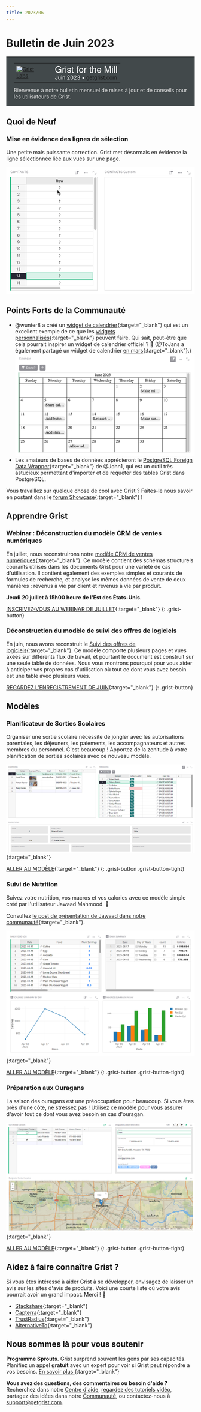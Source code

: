 ```yaml
---
title: 2023/06
---
```


# Bulletin de Juin 2023

<style>
  /* restaurer certains paramètres par défaut mal remplacés */
  .newsletter-header .table {
    background-color: initial;
    border: initial;
  }
  .newsletter-header .table > tbody > tr > td {
    padding: initial;
    border: initial;
    vertical-align: initial;
  }
  .newsletter-header img.header-img {
    padding: initial;
    max-width: initial;
    display: initial;
    padding: initial;
    line-height: initial;
    background-color: initial;
    border: initial;
    border-radius: initial;
    margin: initial;
  }

  /* copier les styles de la newsletter, avec un préfixe pour une spécificité suffisante */
  .newsletter-header .header {
    border: none;
    padding: 0;
    margin: 0;
  }
  .newsletter-header table > tbody > tr > td.header-image {
    width: 80px;
    padding-right: 16px;
  }
  .newsletter-header table > tbody > tr > td.header-text {
    background-color: #42494B;
    padding: 16px 20px;
  }
  .newsletter-header table.header-top {
    border: none;
    padding: 0;
    margin: 0;
    width: 100%;
  }
  .header-title {
    font-family: Helvetica Neue, Helvetica, Arial, sans-serif;
    font-size: 24px;
    line-height: 28px;
    color: #FFFFFF;
  }
  .header-month {
    color: #FFFFFF;
  }
  .header-welcome {
    margin-top: 12px;
    color: #FFFFFF;
  }
  .newsletter-summary {
    background-color: #e3fff5;
    margin: 0;
    padding: 10px;
  }
  .newsletter-summary-header {
    text-align: center;
    padding-bottom: 10px;
    border-bottom: 1px solid lightgrey;
  }
  .newsletter-summary ul {
    padding-left: 20px;
  }
  .newsletter-summary li {
    margin-bottom: 10px;
  }
  .newsletter-summary li p {
    margin: 0px
  }
</style>
<div class="newsletter-header">
<table class="header" cellpadding="0" cellspacing="0" border="0"><tr>
  <td class="header-text">
    <table class="header-top"><tr>
      <td class="header-image">
        <a href="https://www.getgrist.com">
          <img class="header-img" src="/images/newsletters/grist-labs.png" width="80" height="80" alt="Grist Labs" border="0">
        </a>
      </td>
      <td class="header-top-text">
        <div class="header-title">Grist for the Mill</div>
        <div class="header-month">Juin 2023
          &#8226; <a href="https://www.getgrist.com/">getgrist.com</a></div>
      </td>
    </tr></table>
    <div class="header-welcome" style="color: #e0e0e0;">
      Bienvenue à notre bulletin mensuel de mises à jour et de conseils pour les utilisateurs de Grist.
    </div>
  </td>
</tr></table>
</div>

## Quoi de Neuf

### Mise en évidence des lignes de sélection

Une petite mais puissante correction. Grist met désormais en évidence la ligne sélectionnée liée aux vues sur une page.

![Mise en évidence des lignes de sélection](../images/newsletters/2023-06/select-row-highlighting.gif)

## Points Forts de la Communauté

* @wunter8 a créé un [widget de calendrier](https://community.getgrist.com/t/simple-calendar-widget/2676){:target="\_blank"} qui est un excellent exemple de ce que les [widgets personnalisés](https://support.getgrist.com/widget-custom/){:target="\_blank"} peuvent faire. Qui sait, peut-être que cela pourrait inspirer un widget de calendrier officiel ? 👀 (@ToJans a également partagé un widget de calendrier [en mars](https://support.getgrist.com/newsletters/2023-03/#custom-widget-calendar-view){:target="\_blank"}.)
![Widget de Calendrier de wunter8](../images/newsletters/2023-06/calendar-widget.png)
* Les amateurs de bases de données apprécieront le [PostgreSQL Foreign Data Wrapper](https://community.getgrist.com/t/postgresql-grist-fdw/2678){:target="\_blank"} de @John1, qui est un outil très astucieux permettant d'importer et de requêter des tables Grist dans PostgreSQL.

Vous travaillez sur quelque chose de cool avec Grist ? Faites-le nous savoir en postant dans le [forum Showcase](https://community.getgrist.com/c/showcase/8){:target="\_blank"} !

## Apprendre Grist

### Webinar : Déconstruction du modèle CRM de ventes numériques

En juillet, nous reconstruirons notre [modèle CRM de ventes numériques](https://templates.getgrist.com/eVgQezBkmQVc/Digital-Sales-CRM){:target="\_blank"}. Ce modèle contient des schémas structurels courants utilisés dans les documents Grist pour une variété de cas d'utilisation. Il contient également des exemples simples et courants de formules de recherche, et analyse les mêmes données de vente de deux manières : revenus à vie par client et revenus à vie par produit.

**Jeudi 20 juillet à 15h00 heure de l'Est des États-Unis.**

[INSCRIVEZ-VOUS AU WEBINAR DE JUILLET](https://www.getgrist.com/webinars/webinar-common-structures-in-grist/?utm_source=support-site&utm_medium=newsletter&utm_campaign=build-webinar&utm_term=july-2023&utm_content=){:target="\_blank"}
{: .grist-button}

### Déconstruction du modèle de suivi des offres de logiciels

En juin, nous avons reconstruit le [Suivi des offres de logiciels](https://templates.getgrist.com/viyGsuqvNF1D/Software-Deals-Tracker){:target="\_blank"}. Ce modèle comporte plusieurs pages et vues axées sur différents flux de travail, et pourtant le document est construit sur une seule table de données. Nous vous montrons pourquoi pour vous aider à anticiper vos propres cas d'utilisation où tout ce dont vous avez besoin est une table avec plusieurs vues.

[REGARDEZ L'ENREGISTREMENT DE JUIN](https://www.getgrist.com/webinars/grist-webinar-june-2023/){:target="\_blank"}
{: .grist-button}

## Modèles

### Planificateur de Sorties Scolaires

Organiser une sortie scolaire nécessite de jongler avec les autorisations parentales, les déjeuners, les paiements, les accompagnateurs et autres membres du personnel. C'est beaucoup ! Apportez de la zenitude à votre planification de sorties scolaires avec ce nouveau modèle.

[![Modèle de Planificateur de Sorties Scolaires](../images/newsletters/2023-06/field-trip-planner.png)](https://templates.getgrist.com/uqUVorrMc23r/Field-Trip-Planner/){:target="\_blank"}

[ALLER AU MODÈLE](https://templates.getgrist.com/uqUVorrMc23r/Field-Trip-Planner/){:target="\_blank"}
{: .grist-button .grist-button-tight}

### Suivi de Nutrition

Suivez votre nutrition, vos macros et vos calories avec ce modèle simple créé par l'utilisateur Jawaad Mahmood. 🍏

Consultez [le post de présentation de Jawaad dans notre communauté](https://community.getgrist.com/t/create-a-nutrition-tracker-for-tracking-calories-and-macro-nutrients/2483){:target="\_blank"}.

[![Modèle de Suivi de Nutrition](../images/newsletters/2023-06/nutrition-tracker.png)](https://templates.getgrist.com/wcDYP2AqDdKz/Nutrition-Tracker/){:target="\_blank"}

[ALLER AU MODÈLE](https://templates.getgrist.com/wcDYP2AqDdKz/Nutrition-Tracker/){:target="\_blank"}
{: .grist-button .grist-button-tight}

### Préparation aux Ouragans

La saison des ouragans est une préoccupation pour beaucoup. Si vous êtes près d'une côte, ne stressez pas ! Utilisez ce modèle pour vous assurer d'avoir tout ce dont vous avez besoin en cas d'ouragan.

[![Modèle de Suivi de Nutrition](../images/newsletters/2022-05/hurricane-preparedness.png)](https://templates.getgrist.com/uXMbETLdfriM/Hurricane-Preparedness){:target="\_blank"}

[ALLER AU MODÈLE](https://templates.getgrist.com/uXMbETLdfriM/Hurricane-Preparedness){:target="\_blank"}
{: .grist-button .grist-button-tight}

## Aidez à faire connaître Grist ?
Si vous êtes intéressé à aider Grist à se développer, envisagez de laisser un avis sur les sites d'avis de produits. Voici une courte liste où votre avis pourrait avoir un grand impact. Merci ! 🙏

* [Stackshare](https://stackshare.io/getgrist){:target="\_blank"}
* [Capterra](https://www.capterra.com/p/232821/Grist/){:target="\_blank"}
* [TrustRadius](https://www.trustradius.com/products/grist/){:target="\_blank"}
* [AlternativeTo](https://alternativeto.net/software/grist/about/){:target="\_blank"}

## Nous sommes là pour vous soutenir

**Programme Sprouts.** Grist surprend souvent les gens par ses capacités. Planifiez un appel **gratuit** avec un expert pour voir si Grist peut répondre à vos besoins. [En savoir plus.](https://www.getgrist.com/sprouts-program/){:target="\_blank"}

**Vous avez des questions, des commentaires ou besoin d'aide ?** Recherchez dans notre [Centre d'aide](../index.md), [regardez des tutoriels vidéo](https://www.youtube.com/channel/UCx0ioQrrC-bIrkmZ7ZULr0g/playlists), partagez des idées dans notre [Communauté](https://community.getgrist.com), ou contactez-nous à <support@getgrist.com>.
